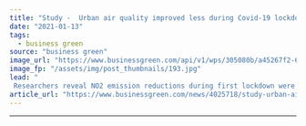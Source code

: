 ```yaml
---
title: "Study -  Urban air quality improved less during Covid-19 lockdown than previously thought"
date: "2021-01-13"
tags: 
  - business green
source: "business green"
image_url: "https://www.businessgreen.com/api/v1/wps/305080b/a45267f2-6e9d-41ea-94c8-462a5b1668e6/9/2406-beijing-smog-pollution-1-185x114.jpg"
image_fp: "/assets/img/post_thumbnails/193.jpg"
lead: "
 Researchers reveal NO2 emission reductions during first lockdown were lower than previously thought, amidst warnings ozone levels actually increased ..."
article_url: "https://www.businessgreen.com/news/4025718/study-urban-air-quality-improved-covid-19-lockdown-previously"
---
```


---
